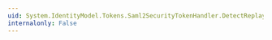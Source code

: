 ```yaml
---
uid: System.IdentityModel.Tokens.Saml2SecurityTokenHandler.DetectReplayedToken(System.IdentityModel.Tokens.SecurityToken)
internalonly: False
---
```

